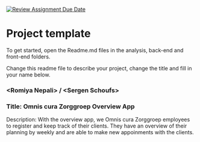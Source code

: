 [![Review Assignment Due Date](https://classroom.github.com/assets/deadline-readme-button-22041afd0340ce965d47ae6ef1cefeee28c7c493a6346c4f15d667ab976d596c.svg)](https://classroom.github.com/a/twPj_hbU)
# Project template

To get started, open the Readme.md files in the analysis, back-end and front-end folders.

Change this readme file to describe your project, change the title and fill in your name below.

### \<Romiya Nepali> / \<Sergen Schoufs\>

### Title: Omnis cura Zorggroep Overview App
Description: With the overview app, we Omnis cura Zorggroep employees to register and keep track of their clients. They have an overview of their planning by weekly and are able to make new appoinments with the clients. 

